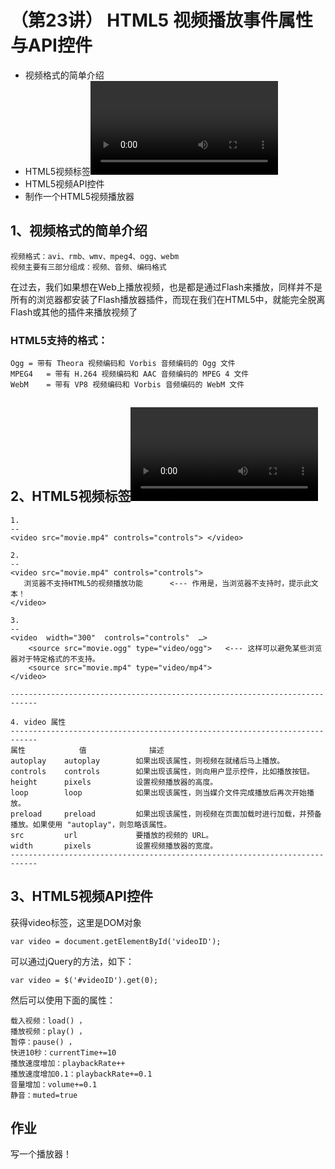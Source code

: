 # （第23讲） HTML5 视频播放事件属性与API控件

 * 视频格式的简单介绍
 * HTML5视频标签<video>属性
 * HTML5视频API控件
 * 制作一个HTML5视频播放器

## 1、视频格式的简单介绍

    视频格式：avi、rmb、wmv、mpeg4、ogg、webm
    视频主要有三部分组成：视频、音频、编码格式

在过去，我们如果想在Web上播放视频，也是都是通过Flash来播放，同样并不是所有的浏览器都安装了Flash播放器插件，而现在我们在HTML5中，就能完全脱离Flash或其他的插件来播放视频了 

### HTML5支持的格式：

    Ogg = 带有 Theora 视频编码和 Vorbis 音频编码的 Ogg 文件
    MPEG4   = 带有 H.264 视频编码和 AAC 音频编码的 MPEG 4 文件
    WebM    = 带有 VP8 视频编码和 Vorbis 音频编码的 WebM 文件

## 2、HTML5视频标签<video>属性

    1.
    --
    <video src="movie.mp4" controls="controls"> </video> 

    2.
    --
    <video src="movie.mp4" controls="controls">
       浏览器不支持HTML5的视频播放功能      <--- 作用是，当浏览器不支持时，提示此文本！
    </video> 

    3.
    --
    <video  width="300"  controls="controls"  …>
        <source src="movie.ogg" type="video/ogg">   <--- 这样可以避免某些浏览器对于特定格式的不支持。
        <source src="movie.mp4" type="video/mp4"> 
    </video> 

    ----------------------------------------------------------------------------
    
    4. video 属性
    ----------------------------------------------------------------------------
    属性            值              描述
    autoplay    autoplay        如果出现该属性，则视频在就绪后马上播放。
    controls    controls        如果出现该属性，则向用户显示控件，比如播放按钮。
    height      pixels          设置视频播放器的高度。
    loop        loop            如果出现该属性，则当媒介文件完成播放后再次开始播放。
    preload     preload         如果出现该属性，则视频在页面加载时进行加载，并预备播放。如果使用 "autoplay"，则忽略该属性。
    src         url             要播放的视频的 URL。
    width       pixels          设置视频播放器的宽度。
    ----------------------------------------------------------------------------
    
## 3、HTML5视频API控件
获得video标签，这里是DOM对象

    var video = document.getElementById('videoID');

可以通过jQuery的方法，如下：

    var video = $('#videoID').get(0); 

然后可以使用下面的属性：

    载入视频：load() ，
    播放视频：play() ，
    暂停：pause() ，
    快进10秒：currentTime+=10 
    播放速度增加：playbackRate++ 
    播放速度增加0.1：playbackRate+=0.1 
    音量增加：volume+=0.1 
    静音：muted=true 

## 作业
写一个播放器！


